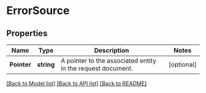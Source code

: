 # ErrorSource

## Properties

Name | Type | Description | Notes
------------ | ------------- | ------------- | -------------
**Pointer** | **string** | A pointer to the associated entity in the request document. | [optional] 

[[Back to Model list]](../README.md#documentation-for-models) [[Back to API list]](../README.md#documentation-for-api-endpoints) [[Back to README]](../README.md)


